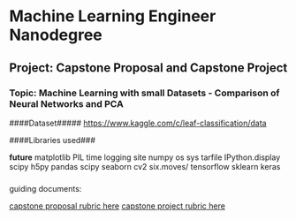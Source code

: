 # Machine Learning Engineer Nanodegree
## Project: Capstone Proposal and Capstone Project
### Topic: Machine Learning with small Datasets - Comparison of Neural Networks and PCA


####Dataset#####
https://www.kaggle.com/c/leaf-classification/data

####Libraries used###

__future__ 
matplotlib
PIL
time
logging
site
numpy
os
sys
tarfile
IPython.display
scipy
h5py
pandas
scipy
seaborn
cv2
six.moves/
tensorflow
sklearn
keras

#####
guiding documents:

 [capstone proposal rubric here](https://review.udacity.com/#!/rubrics/410/view)
 [capstone project rubric here](https://review.udacity.com/#!/rubrics/108/view)
